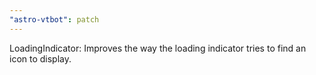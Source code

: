 ```yaml
---
"astro-vtbot": patch
---
```


LoadingIndicator: Improves the way the loading indicator tries to find an icon to display.
